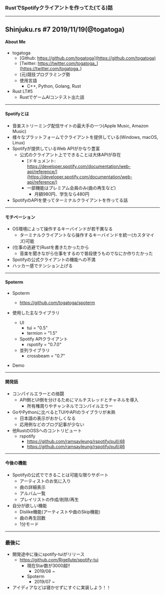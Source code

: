 ### RustでSpotifyクライアントを作ってた(てる)話
----------------------
Shinjuku.rs #7 2019/11/19(@togatoga)
---
#### About Me
- togatoga
	- [Github: https://github.com/togatoga](https://github.com/togatoga)
	- [Twitter: https://twitter.com/togatoga_](https://twitter.com/togatoga_)
	- (元)競技プログラミング勢
	- 使用言語
		- C++, Python, Golang, Rust
- Rust LT#5
	- RustでゲームAIコンテスト出た話

---
#### Spotifyとは
- 音楽ストリーミング配信サイトの最大手の一つ(Apple Music, Amazon Music)
- 様々なプラットフォームでクライアントを提供している(Windows, macOS, Linux)
- Spotifyが提供しているWeb APIがかなり豊富
	- 公式のクライアント上でできることは大体APIが存在
		- [ドキュメント: https://developer.spotify.com/documentation/web-api/reference/](https://developer.spotify.com/documentation/web-api/reference/)
		- 一部機能はプレミアム会員のみ(曲の再生など)
			- 月額980円、学生なら480円
- SpotifyのAPIを使ってターミナルクライアントを作ってる話

---
#### モチベーション
- OS環境によって操作するキーバインドが若干異なる
	- ターミナルクライアントなら操作するキーバインドを統一(カスタマイズ)可能
- (仕事の逃避で)Rustを書きたかったから
	- 音楽を聞きながら仕事をするので普段使うものでなにか作りたかった
- Spotifyの公式クライアントの機能への不満
- ハッカー感でテンション上げる
---
#### Spoterm
- Spoterm
	- https://github.com/togatoga/spoterm
- 使用した主なライブラリ
	- UI
		- tui = "0.5"
		- termion = "1.5"
	- Spotify APIクライアント
		- rspotify = "0.7.0"
	- 並列ライブラリ
		- crossbeam = "0.7"

- Demo
---
#### 開発話
- コンパイルエラーとの挌闘
	- API側とUI側を分けるためにマルチスレッドとチャネルを導入
		- 所有権周りやチャンネルでコンパイルエラー
- GoやPythonに比べるとTUIやAPIのライブラリが未熟
	- 日本語の表示がおかしくなる
	- 応用例などのブログ記事が少ない
- 他RustのOSSへのコントリビュート
	- rspotify
		- https://github.com/ramsayleung/rspotify/pull/48
		- https://github.com/ramsayleung/rspotify/pull/46
---
#### 今後の機能
- Spotifyの公式でできることは可能な限りサポート
	- アーティストのお気に入り
	- 曲の詳細表示
	- アルバム一覧
	- プレイリストの作成/削除/再生
- 自分が欲しい機能
	- Dislike機能(アーティストや曲のSkip機能)
	- 曲の再生回数
	- 1分モード
---
### 最後に
- 開発途中に後にspotify-tuiがリリース
	- https://github.com/Rigellute/spotify-tui
		- 現在Star数が3000超!!
			- 2019/08 ~
		- Spoterm
			- 2019/07 ~
- アイディアなどは寝かせずにすぐに実装しよう！！

